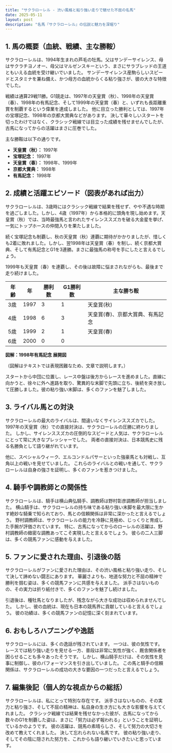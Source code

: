 ```yaml
---
title: "サクラローレル - 渋い風格と粘り強い走りで魅せた不屈の名馬"
date: 2025-05-11
layout: post
description: "名馬『サクラローレル』の伝説と魅力を深堀り"
---
```


## 1. 馬の概要（血統、戦績、主な勝鞍）

サクラローレルは、1994年生まれの芦毛の牡馬。父はサンデーサイレンス、母はサクラチヨノオー、母父はマルゼンスキーという、まさにサラブレッドの王道ともいえる血統を受け継いでいました。  サンデーサイレンス産駒らしいスピードとスタミナを兼ね備え、かつ母方の血統からくる粘り強さが、彼の大きな特徴でした。

戦績は通算29戦11勝。G1競走は、1997年の天皇賞（秋）、1998年の天皇賞（春）、1998年の有馬記念、そして1999年の天皇賞（春）と、いずれも長距離重賞を制覇するという偉業を達成しました。  他に目立った勝利としては、1997年の宝塚記念、1998年の京都大賞典などがあります。  決して華々しいスタートを切ったわけではなく、クラシック戦線では目立った成績を残せませんでしたが、古馬になってからの活躍はまさに圧巻でした。

主な勝鞍は以下の通りです。

* **天皇賞（秋）：** 1997年
* **宝塚記念：** 1997年
* **天皇賞（春）：** 1998年、1999年
* **京都大賞典：** 1998年
* **有馬記念：** 1998年


## 2. 成績と活躍エピソード（図表があれば出力）

サクラローレルは、3歳時にはクラシック戦線で結果を残せず、やや不遇な時期を過ごしました。しかし、4歳（1997年）から本格的に頭角を現し始めます。天皇賞（秋）では、当時最強馬と言われたサイレンススズカを破る大金星を挙げ、一気にトップホースの仲間入りを果たしました。

続く宝塚記念も制覇し、秋の天皇賞（秋）連覇に期待がかかりましたが、惜しくも2着に敗れました。しかし、翌1998年は天皇賞（春）を制し、続く京都大賞典、そして有馬記念とG1を3連勝。まさに最強馬の称号を手にしたと言えるでしょう。

1999年も天皇賞（春）を連覇し、その後は故障に悩まされながらも、最後まで走り続けました。

| 年齢 | 年 | 勝利数 | G1勝利数 | 主な勝ち鞍 |
|---|---|---|---|---|
| 3歳 | 1997 | 3 | 1 | 天皇賞(秋) |
| 4歳 | 1998 | 6 | 3 | 天皇賞(春)、京都大賞典、有馬記念 |
| 5歳 | 1999 | 2 | 1 | 天皇賞(春) |
| 6歳 | 2000 | 0 | 0 |  |


**図解：1998年有馬記念 展開図**

（図解はテキストでは表現困難なため、文章で説明します。）

スタートから中団に位置し、レース中盤は後方からレースを進めました。直線に向かうと、徐々に外へ進路を取り、驚異的な末脚で先頭に立ち、後続を突き放して圧勝しました。彼の粘り強い末脚は、多くのファンを魅了しました。


## 3. ライバル馬との対決

サクラローレルの最大のライバルは、間違いなくサイレンススズカでした。  1997年の天皇賞（秋）での直接対決は、サクラローレルの圧勝に終わりました。  しかし、サイレンススズカの圧倒的なスピードと人気は、サクラローレルにとって常に大きなプレッシャーでした。  両者の直接対決は、日本競馬史に残る名勝負として語り継がれています。

他に、スペシャルウィーク、エルコンドルパサーといった強豪馬とも対戦し、互角以上の戦いを見せていました。  これらのライバルとの戦いを通して、サクラローレルは自身の強さを証明し、多くのファンを惹きつけました。


## 4. 騎手や調教師との関係性

サクラローレルは、騎手は横山典弘騎手、調教師は野村彰彦調教師が担当しました。  横山騎手は、サクラローレルの持ち味である粘り強い末脚を最大限に生かす絶妙な騎乗で知られており、馬との信頼関係は非常に深かったと言えるでしょう。  野村調教師は、サクラローレルの能力を冷静に見極め、じっくりと育成した手腕が評価されています。  特に、古馬になってからのローレルの活躍は、野村調教師の緻密な調教あってこそ実現したと言えるでしょう。  彼らの二人三脚は、多くの競馬ファンに感動を与えました。


## 5. ファンに愛された理由、引退後の話

サクラローレルがファンに愛された理由は、その渋い風格と粘り強い走り、そして決して諦めない闘志にあります。  華麗さよりも、地道な努力と不屈の精神で勝利を掴む姿は、多くの競馬ファンに共感を与えました。  派手さはないものの、その実力は折り紙付きで、多くのファンを魅了し続けました。

引退後は、種牡馬となりましたが、残念ながら大きな成功は収められませんでした。  しかし、彼の血統は、現在も日本の競馬界に貢献していると言えるでしょう。  彼の功績は、多くの競馬ファンの記憶に深く刻まれています。


## 6. おもしろハプニングや逸話

サクラローレルには、多くの逸話が残されています。  一つは、彼の気性です。  レースでは粘り強い走りを見せる一方、普段は非常に気性が強く、厩舎関係者を困らせることも多々あったそうです。  しかし、横山騎手だけは、その気性を見事に制御し、彼のパフォーマンスを引き出していました。  この馬と騎手の信頼関係は、サクラローレルの成功の大きな要因の一つだったと言えるでしょう。


## 7. 編集後記（個人的な視点からの総括）

サクラローレルは、私にとって特別な存在です。  派手さはないものの、その実力と粘り強さ、そして不屈の精神は、私自身の生き方にも大きな影響を与えてくれました。  クラシック戦線では結果を残せなかった彼が、古馬になってから数々のG1を制覇した姿は、まさに「努力は必ず報われる」ということを証明しているかのようです。  彼の活躍は、競馬の素晴らしさ、そして努力の大切さを改めて教えてくれました。  決して忘れられない名馬です。  彼の粘り強い走り、そしてその陰に隠された努力を、これからも語り継いでいきたいと思っています。
